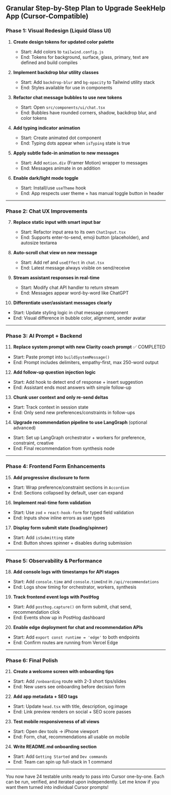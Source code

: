 ## Granular Step-by-Step Plan to Upgrade SeekHelp App (Cursor-Compatible)

### Phase 1: Visual Redesign (Liquid Glass UI)

1. **Create design tokens for updated color palette**
   - Start: Add colors to `tailwind.config.js`
   - End: Tokens for background, surface, glass, primary, text are defined and build compiles

2. **Implement backdrop blur utility classes**
   - Start: Add `backdrop-blur` and `bg-opacity` to Tailwind utility stack
   - End: Styles available for use in components

3. **Refactor chat message bubbles to use new tokens**
   - Start: Open `src/components/ui/chat.tsx`
   - End: Bubbles have rounded corners, shadow, backdrop blur, and color tokens

4. **Add typing indicator animation**
   - Start: Create animated dot component
   - End: Typing dots appear when `isTyping` state is true

5. **Apply subtle fade-in animation to new messages**
   - Start: Add `motion.div` (Framer Motion) wrapper to messages
   - End: Messages animate in on addition

6. **Enable dark/light mode toggle**
   - Start: Install/use `useTheme` hook
   - End: App respects user theme + has manual toggle button in header

---

### Phase 2: Chat UX Improvements

7. **Replace static input with smart input bar**
   - Start: Refactor input area to its own `ChatInput.tsx`
   - End: Supports enter-to-send, emoji button (placeholder), and autosize textarea

8. **Auto-scroll chat view on new message**
   - Start: Add ref and `useEffect` in `chat.tsx`
   - End: Latest message always visible on send/receive

9. **Stream assistant responses in real-time**
   - Start: Modify chat API handler to return stream
   - End: Messages appear word-by-word like ChatGPT

10. **Differentiate user/assistant messages clearly**
   - Start: Update styling logic in chat message component
   - End: Visual difference in bubble color, alignment, sender avatar

---

### Phase 3: AI Prompt + Backend

11. **Replace system prompt with new Clarity coach prompt** ✅ COMPLETED
   - Start: Paste prompt into `buildSystemMessage()`
   - End: Prompt includes delimiters, empathy-first, max 250-word output

12. **Add follow-up question injection logic**
   - Start: Add hook to detect end of response + insert suggestion
   - End: Assistant ends most answers with simple follow-up

13. **Chunk user context and only re-send deltas**
   - Start: Track context in session state
   - End: Only send new preferences/constraints in follow-ups

14. **Upgrade recommendation pipeline to use LangGraph** (optional advanced)
   - Start: Set up LangGraph orchestrator + workers for preference, constraint, creative
   - End: Final recommendation from synthesis node

---

### Phase 4: Frontend Form Enhancements

15. **Add progressive disclosure to form**
   - Start: Wrap preference/constraint sections in `Accordion`
   - End: Sections collapsed by default, user can expand

16. **Implement real-time form validation**
   - Start: Use `zod` + `react-hook-form` for typed field validation
   - End: Inputs show inline errors as user types

17. **Display form submit state (loading/spinner)**
   - Start: Add `isSubmitting` state
   - End: Button shows spinner + disables during submission

---

### Phase 5: Observability & Performance

18. **Add console logs with timestamps for API stages**
   - Start: Add `console.time` and `console.timeEnd` in `/api/recommendations`
   - End: Logs show timing for orchestrator, workers, synthesis

19. **Track frontend event logs with PostHog**
   - Start: Add `posthog.capture()` on form submit, chat send, recommendation click
   - End: Events show up in PostHog dashboard

20. **Enable edge deployment for chat and recommendation APIs**
   - Start: Add `export const runtime = 'edge'` to both endpoints
   - End: Confirm routes are running from Vercel Edge

---

### Phase 6: Final Polish

21. **Create a welcome screen with onboarding tips**
   - Start: Add `/onboarding` route with 2-3 short tips/slides
   - End: New users see onboarding before decision form

22. **Add app metadata + SEO tags**
   - Start: Update `head.tsx` with title, description, og:image
   - End: Link preview renders on social + SEO score passes

23. **Test mobile responsiveness of all views**
   - Start: Open dev tools → iPhone viewport
   - End: Form, chat, recommendations all usable on mobile

24. **Write README.md onboarding section**
   - Start: Add `Getting Started` and `Dev commands`
   - End: Team can spin up full-stack in 1 command

---

You now have 24 testable units ready to pass into Cursor one-by-one. Each can be run, verified, and iterated upon independently. Let me know if you want them turned into individual Cursor prompts!
